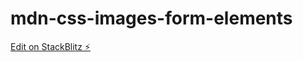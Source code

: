 # mdn-css-images-form-elements

[Edit on StackBlitz ⚡️](https://stackblitz.com/edit/mdn-css-images-form-elements)
